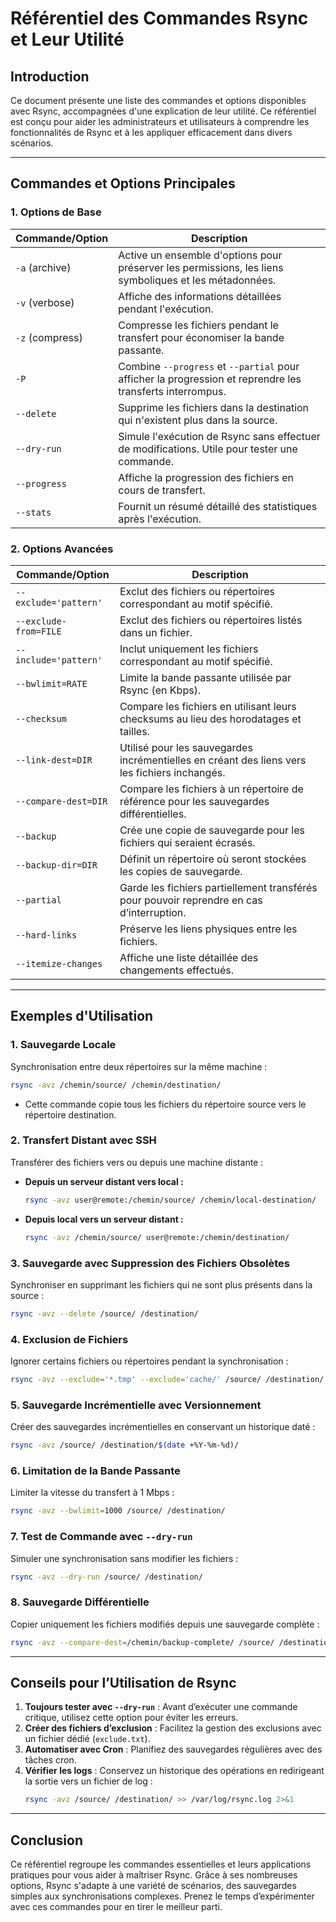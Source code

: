 # Référentiel des Commandes Rsync et Leur Utilité

## **Introduction**
Ce document présente une liste des commandes et options disponibles avec Rsync, accompagnées d'une explication de leur utilité. Ce référentiel est conçu pour aider les administrateurs et utilisateurs à comprendre les fonctionnalités de Rsync et à les appliquer efficacement dans divers scénarios.

---

## **Commandes et Options Principales**

### 1. **Options de Base**

| Commande/Option        | Description                                                                                          |
|------------------------|------------------------------------------------------------------------------------------------------|
| `-a` (archive)         | Active un ensemble d'options pour préserver les permissions, les liens symboliques et les métadonnées. |
| `-v` (verbose)         | Affiche des informations détaillées pendant l'exécution.                                            |
| `-z` (compress)        | Compresse les fichiers pendant le transfert pour économiser la bande passante.                     |
| `-P`                   | Combine `--progress` et `--partial` pour afficher la progression et reprendre les transferts interrompus. |
| `--delete`             | Supprime les fichiers dans la destination qui n'existent plus dans la source.                       |
| `--dry-run`            | Simule l'exécution de Rsync sans effectuer de modifications. Utile pour tester une commande.        |
| `--progress`           | Affiche la progression des fichiers en cours de transfert.                                         |
| `--stats`              | Fournit un résumé détaillé des statistiques après l'exécution.                                     |

### 2. **Options Avancées**

| Commande/Option              | Description                                                                                     |
|------------------------------|-------------------------------------------------------------------------------------------------|
| `--exclude='pattern'`        | Exclut des fichiers ou répertoires correspondant au motif spécifié.                            |
| `--exclude-from=FILE`        | Exclut des fichiers ou répertoires listés dans un fichier.                                      |
| `--include='pattern'`        | Inclut uniquement les fichiers correspondant au motif spécifié.                                |
| `--bwlimit=RATE`             | Limite la bande passante utilisée par Rsync (en Kbps).                                         |
| `--checksum`                 | Compare les fichiers en utilisant leurs checksums au lieu des horodatages et tailles.          |
| `--link-dest=DIR`            | Utilisé pour les sauvegardes incrémentielles en créant des liens vers les fichiers inchangés.   |
| `--compare-dest=DIR`         | Compare les fichiers à un répertoire de référence pour les sauvegardes différentielles.        |
| `--backup`                   | Crée une copie de sauvegarde pour les fichiers qui seraient écrasés.                          |
| `--backup-dir=DIR`           | Définit un répertoire où seront stockées les copies de sauvegarde.                            |
| `--partial`                  | Garde les fichiers partiellement transférés pour pouvoir reprendre en cas d’interruption.      |
| `--hard-links`               | Préserve les liens physiques entre les fichiers.                                               |
| `--itemize-changes`          | Affiche une liste détaillée des changements effectués.                                         |

---

## **Exemples d'Utilisation**

### **1. Sauvegarde Locale**
Synchronisation entre deux répertoires sur la même machine :
```bash
rsync -avz /chemin/source/ /chemin/destination/
```
- Cette commande copie tous les fichiers du répertoire source vers le répertoire destination.

### **2. Transfert Distant avec SSH**
Transférer des fichiers vers ou depuis une machine distante :
- **Depuis un serveur distant vers local :**
  ```bash
  rsync -avz user@remote:/chemin/source/ /chemin/local-destination/
  ```
- **Depuis local vers un serveur distant :**
  ```bash
  rsync -avz /chemin/source/ user@remote:/chemin/destination/
  ```

### **3. Sauvegarde avec Suppression des Fichiers Obsolètes**
Synchroniser en supprimant les fichiers qui ne sont plus présents dans la source :
```bash
rsync -avz --delete /source/ /destination/
```

### **4. Exclusion de Fichiers**
Ignorer certains fichiers ou répertoires pendant la synchronisation :
```bash
rsync -avz --exclude='*.tmp' --exclude='cache/' /source/ /destination/
```

### **5. Sauvegarde Incrémentielle avec Versionnement**
Créer des sauvegardes incrémentielles en conservant un historique daté :
```bash
rsync -avz /source/ /destination/$(date +%Y-%m-%d)/
```

### **6. Limitation de la Bande Passante**
Limiter la vitesse du transfert à 1 Mbps :
```bash
rsync -avz --bwlimit=1000 /source/ /destination/
```

### **7. Test de Commande avec `--dry-run`**
Simuler une synchronisation sans modifier les fichiers :
```bash
rsync -avz --dry-run /source/ /destination/
```

### **8. Sauvegarde Différentielle**
Copier uniquement les fichiers modifiés depuis une sauvegarde complète :
```bash
rsync -avz --compare-dest=/chemin/backup-complete/ /source/ /destination/
```

---

## **Conseils pour l’Utilisation de Rsync**
1. **Toujours tester avec `--dry-run`** : Avant d’exécuter une commande critique, utilisez cette option pour éviter les erreurs.
2. **Créer des fichiers d’exclusion** : Facilitez la gestion des exclusions avec un fichier dédié (`exclude.txt`).
3. **Automatiser avec Cron** : Planifiez des sauvegardes régulières avec des tâches cron.
4. **Vérifier les logs** : Conservez un historique des opérations en redirigeant la sortie vers un fichier de log :
   ```bash
   rsync -avz /source/ /destination/ >> /var/log/rsync.log 2>&1
   ```

---

## **Conclusion**
Ce référentiel regroupe les commandes essentielles et leurs applications pratiques pour vous aider à maîtriser Rsync. Grâce à ses nombreuses options, Rsync s'adapte à une variété de scénarios, des sauvegardes simples aux synchronisations complexes. Prenez le temps d’expérimenter avec ces commandes pour en tirer le meilleur parti.

